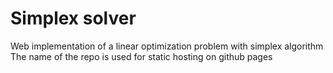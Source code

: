 # Simplex solver
Web implementation of a linear optimization problem with simplex algorithm
The name of the repo is used for static hosting on github pages

